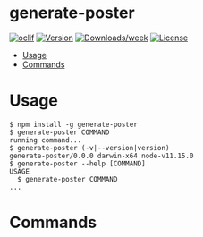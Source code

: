 generate-poster
===============



[![oclif](https://img.shields.io/badge/cli-oclif-brightgreen.svg)](https://oclif.io)
[![Version](https://img.shields.io/npm/v/generate-poster.svg)](https://npmjs.org/package/generate-poster)
[![Downloads/week](https://img.shields.io/npm/dw/generate-poster.svg)](https://npmjs.org/package/generate-poster)
[![License](https://img.shields.io/npm/l/generate-poster.svg)](https://github.com/LukasBacevicius/generate-poster/blob/master/package.json)

<!-- toc -->
* [Usage](#usage)
* [Commands](#commands)
<!-- tocstop -->
# Usage
<!-- usage -->
```sh-session
$ npm install -g generate-poster
$ generate-poster COMMAND
running command...
$ generate-poster (-v|--version|version)
generate-poster/0.0.0 darwin-x64 node-v11.15.0
$ generate-poster --help [COMMAND]
USAGE
  $ generate-poster COMMAND
...
```
<!-- usagestop -->
# Commands
<!-- commands -->

<!-- commandsstop -->
